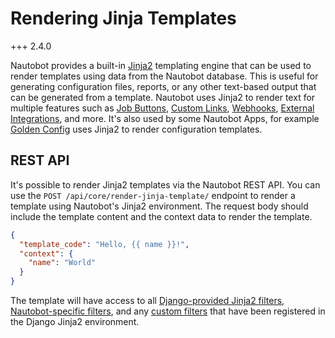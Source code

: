 # Rendering Jinja Templates

+++ 2.4.0

Nautobot provides a built-in [Jinja2](https://jinja.palletsprojects.com/) templating engine that can be used to render templates using data from the Nautobot database. This is useful for generating configuration files, reports, or any other text-based output that can be generated from a template. Nautobot uses Jinja2 to render text for multiple features such as [Job Buttons](./jobs/jobbutton.md), [Custom Links](./customlink.md), [Webhooks](./webhook.md), [External Integrations](./externalintegration.md), and more. It's also used by some Nautobot Apps, for example [Golden Config](https://docs.nautobot.com/projects/golden-config/en/latest/) uses Jinja2 to render configuration templates.

## REST API

It's possible to render Jinja2 templates via the Nautobot REST API. You can use the `POST /api/core/render-jinja-template/` endpoint to render a template using Nautobot's Jinja2 environment. The request body should include the template content and the context data to render the template.

```json
{
  "template_code": "Hello, {{ name }}!",
  "context": {
    "name": "World"
  }
}
```

The template will have access to all [Django-provided Jinja2 filters](https://docs.djangoproject.com/en/4.2/ref/templates/builtins/#built-in-filter-reference), [Nautobot-specific filters](./template-filters.md), and any [custom filters](https://docs.djangoproject.com/en/4.2/howto/custom-template-tags/#writing-custom-template-filters) that have been registered in the Django Jinja2 environment.
